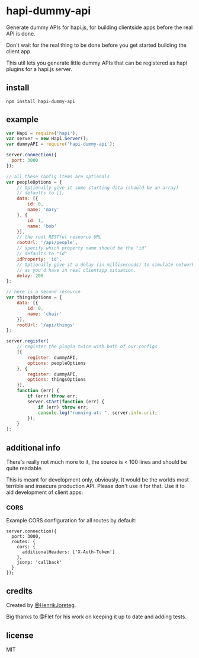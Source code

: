 # hapi-dummy-api

Generate dummy APIs for hapi.js, for building clientside apps before the real API is done.

Don't wait for the real thing to be done before you get started building the client app.

This util lets you generate little dummy APIs that can be registered as hapi plugins for a hapi.js server.


## install

```
npm install hapi-dummy-api
```

## example

```javascript
var Hapi = require('hapi');
var server = new Hapi.Server();
var dummyAPI = require('hapi-dummy-api');

server.connection({
  port: 3000
});

// all these config items are optionals
var peopleOptions = {
    // Optionally give it some starting data (should be an array)
    // defaults to [];
    data: [{
        id: 0,
        name: 'mary'
    }, {
        id: 1,
        name: 'bob'
    }],
    // the root RESTful resource URL
    rootUrl: '/api/people',
    // specify which property name should be the "id"
    // defaults to "id"
    idProperty: 'id',
    // Optionally give it a delay (in milliseconds) to simulate network latency
    // as you'd have in real clientapp situation.
    delay: 200
};

// here is a second resource
var thingsOptions = {
    data: [{
        id: 0,
        name: 'chair'
    }],
    rootUrl: '/api/things'
};

server.register(
    // register the plugin twice with both of our configs
    [{
        register: dummyAPI,
        options: peopleOptions
    }, {
        register: dummyAPI,
        options: thingsOptions
    }],
    function (err) {
        if (err) throw err;
        server.start(function (err) {
            if (err) throw err;
            console.log("running at: ", server.info.uri);
        });
    }
);
```

## additional info

There's really not much more to it, the source is < 100 lines and should be quite readable.

This is meant for development only, obviously. It would be the worlds most terrible and insecure production API. Please don't use it for that. Use it to aid development of client apps.

### CORS

Example CORS configuration for all routes by default:

```
server.connection({
  port: 3000,
  routes: {
    cors: {
      additionalHeaders: ['X-Auth-Token']
    },
    jsonp: 'callback'
  }
});
```

## credits

Created by [@HenrikJoreteg](http://twitter.com/henrikjoreteg).

Big thanks to @Flet for his work on keeping it up to date and adding tests.

## license

MIT

